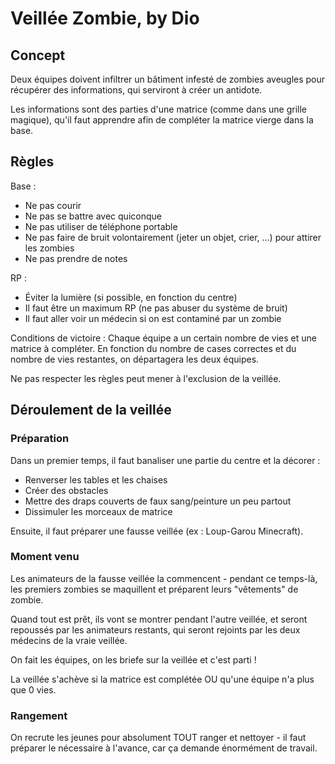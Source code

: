 # Veillée Zombie, by Dio

## Concept

Deux équipes doivent infiltrer un bâtiment infesté de zombies aveugles pour récupérer des informations, qui serviront à créer un antidote.

Les informations sont des parties d'une matrice (comme dans une grille magique), qu'il faut apprendre afin de compléter la matrice vierge dans la base.

## Règles

Base :
+ Ne pas courir
+ Ne pas se battre avec quiconque
+ Ne pas utiliser de téléphone portable
+ Ne pas faire de bruit volontairement (jeter un objet, crier, ...) pour attirer les zombies
+ Ne pas prendre de notes

RP :
+ Éviter la lumière (si possible, en fonction du centre)
+ Il faut être un maximum RP (ne pas abuser du système de bruit)
+ Il faut aller voir un médecin si on est contaminé par un zombie

Conditions de victoire :
Chaque équipe a un certain nombre de vies et une matrice à compléter. En fonction du nombre de cases correctes et du nombre de vies restantes, on départagera les deux équipes.

Ne pas respecter les règles peut mener à l'exclusion de la veillée.

## Déroulement de la veillée

### Préparation

Dans un premier temps, il faut banaliser une partie du centre et la décorer :
+ Renverser les tables et les chaises
+ Créer des obstacles
+ Mettre des draps couverts de faux sang/peinture un peu partout
+ Dissimuler les morceaux de matrice

Ensuite, il faut préparer une fausse veillée (ex : Loup-Garou Minecraft).

### Moment venu

Les animateurs de la fausse veillée la commencent - pendant ce temps-là, les premiers zombies se maquillent et préparent leurs "vêtements" de zombie.

Quand tout est prêt, ils vont se montrer pendant l'autre veillée, et seront repoussés par les animateurs restants, qui seront rejoints par les deux médecins de la vraie veillée.

On fait les équipes, on les briefe sur la veillée et c'est parti !

La veillée s'achève si la matrice est complétée OU qu'une équipe n'a plus que 0 vies.

### Rangement

On recrute les jeunes pour absolument TOUT ranger et nettoyer - il faut préparer le nécessaire à l'avance, car ça demande énormément de travail.
